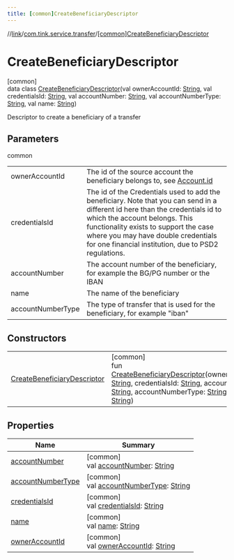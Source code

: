 ```yaml
---
title: [common]CreateBeneficiaryDescriptor
---
```

//[link](../../../index.html)/[com.tink.service.transfer](../index.html)/[[common]CreateBeneficiaryDescriptor](index.html)



# CreateBeneficiaryDescriptor



[common]\
data class [CreateBeneficiaryDescriptor](index.html)(val ownerAccountId: [String](https://kotlinlang.org/api/latest/jvm/stdlib/kotlin/-string/index.html), val credentialsId: [String](https://kotlinlang.org/api/latest/jvm/stdlib/kotlin/-string/index.html), val accountNumber: [String](https://kotlinlang.org/api/latest/jvm/stdlib/kotlin/-string/index.html), val accountNumberType: [String](https://kotlinlang.org/api/latest/jvm/stdlib/kotlin/-string/index.html), val name: [String](https://kotlinlang.org/api/latest/jvm/stdlib/kotlin/-string/index.html))

Descriptor to create a beneficiary of a transfer



## Parameters


common

| | |
|---|---|
| ownerAccountId | The id of the source account the beneficiary belongs to, see [Account.id](../../com.tink.model.account/[common]-account/id.html) |
| credentialsId | The id of the Credentials used to add the beneficiary. Note that you can send in a different id here than the credentials id to which the account belongs. This functionality exists to support the case where you may have double credentials for one financial institution, due to PSD2 regulations. |
| accountNumber | The account number of the beneficiary, for example the BG/PG number or the IBAN |
| name | The name of the beneficiary |
| accountNumberType | The type of transfer that is used for the beneficiary, for example &quot;iban&quot; |



## Constructors


| | |
|---|---|
| [CreateBeneficiaryDescriptor](-create-beneficiary-descriptor.html) | [common]<br>fun [CreateBeneficiaryDescriptor](-create-beneficiary-descriptor.html)(ownerAccountId: [String](https://kotlinlang.org/api/latest/jvm/stdlib/kotlin/-string/index.html), credentialsId: [String](https://kotlinlang.org/api/latest/jvm/stdlib/kotlin/-string/index.html), accountNumber: [String](https://kotlinlang.org/api/latest/jvm/stdlib/kotlin/-string/index.html), accountNumberType: [String](https://kotlinlang.org/api/latest/jvm/stdlib/kotlin/-string/index.html), name: [String](https://kotlinlang.org/api/latest/jvm/stdlib/kotlin/-string/index.html)) |


## Properties


| Name | Summary |
|---|---|
| [accountNumber](account-number.html) | [common]<br>val [accountNumber](account-number.html): [String](https://kotlinlang.org/api/latest/jvm/stdlib/kotlin/-string/index.html) |
| [accountNumberType](account-number-type.html) | [common]<br>val [accountNumberType](account-number-type.html): [String](https://kotlinlang.org/api/latest/jvm/stdlib/kotlin/-string/index.html) |
| [credentialsId](credentials-id.html) | [common]<br>val [credentialsId](credentials-id.html): [String](https://kotlinlang.org/api/latest/jvm/stdlib/kotlin/-string/index.html) |
| [name](name.html) | [common]<br>val [name](name.html): [String](https://kotlinlang.org/api/latest/jvm/stdlib/kotlin/-string/index.html) |
| [ownerAccountId](owner-account-id.html) | [common]<br>val [ownerAccountId](owner-account-id.html): [String](https://kotlinlang.org/api/latest/jvm/stdlib/kotlin/-string/index.html) |

